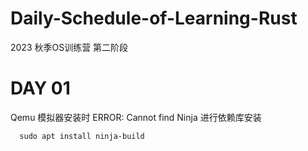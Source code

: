 # Daily-Schedule-of-Learning-Rust
2023 秋季OS训练营 第二阶段
# DAY 01
Qemu 模拟器安装时 ERROR: Cannot find Ninja 
进行依赖库安装
```
  sudo apt install ninja-build
```
